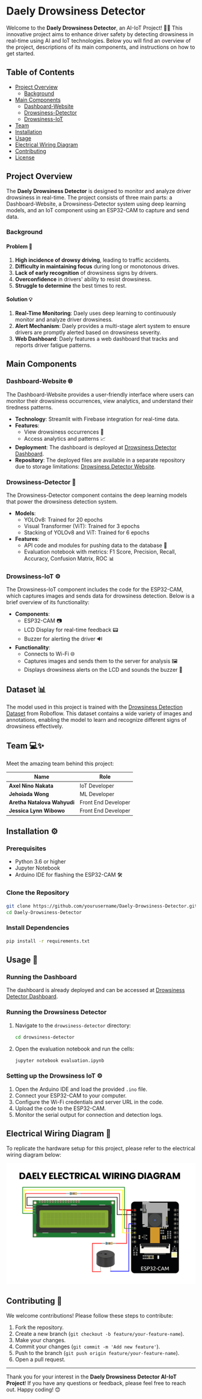 # Daely Drowsiness Detector

Welcome to the **Daely Drowsiness Detector**, an AI-IoT Project! 🚗💡 This innovative project aims to enhance driver safety by detecting drowsiness in real-time using AI and IoT technologies. Below you will find an overview of the project, descriptions of its main components, and instructions on how to get started.

## Table of Contents

- [Project Overview](#project-overview)
  - [Background](#background)
- [Main Components](#main-components)
  - [Dashboard-Website](#dashboard-website-🌐)
  - [Drowsiness-Detector](#drowsiness-detector-🧠)
  - [Drowsiness-IoT](#drowsiness-iot-⚙️)
- [Team](#team-💻✨)
- [Installation](#installation-⚙️)
- [Usage](#usage-🚀)
- [Electrical Wiring Diagram](#electrical-wiring-diagram-🔌)
- [Contributing](#contributing-🤝)
- [License](#license-📄)

## Project Overview

The **Daely Drowsiness Detector** is designed to monitor and analyze driver drowsiness in real-time. The project consists of three main parts: a Dashboard-Website, a Drowsiness-Detector system using deep learning models, and an IoT component using an ESP32-CAM to capture and send data.

### Background

#### Problem 🧩

1. **High incidence of drowsy driving**, leading to traffic accidents. 
2. **Difficulty in maintaining focus** during long or monotonous drives. 
3. **Lack of early recognition** of drowsiness signs by drivers. 
4. **Overconfidence** in drivers' ability to resist drowsiness. 
5. **Struggle to determine** the best times to rest. 

#### Solution 💡

1. **Real-Time Monitoring**: Daely uses deep learning to continuously monitor and analyze driver drowsiness. 
2. **Alert Mechanism**: Daely provides a multi-stage alert system to ensure drivers are promptly alerted based on drowsiness severity. 
3. **Web Dashboard**: Daely features a web dashboard that tracks and reports driver fatigue patterns. 

## Main Components

### Dashboard-Website 🌐

The Dashboard-Website provides a user-friendly interface where users can monitor their drowsiness occurrences, view analytics, and understand their tiredness patterns.

- **Technology**: Streamlit with Firebase integration for real-time data.
- **Features**:
  - View drowsiness occurrences 📅
  - Access analytics and patterns 📈
- **Deployment**: The dashboard is deployed at [Drowsiness Detector Dashboard](https://drowsiness-detector-dashboard.streamlit.app/).
- **Repository**: The deployed files are available in a separate repository due to storage limitations: [Drowsiness Detector Website](https://github.com/bolakecil/Drowsiness-Detector-Website).

### Drowsiness-Detector 🧠

The Drowsiness-Detector component contains the deep learning models that power the drowsiness detection system.

- **Models**:
  - YOLOv8: Trained for 20 epochs 
  - Visual Transformer (ViT): Trained for 3 epochs 
  - Stacking of YOLOv8 and ViT: Trained for 6 epochs 
- **Features**:
  - API code and modules for pushing data to the database 📡
  - Evaluation notebook with metrics: F1 Score, Precision, Recall, Accuracy, Confusion Matrix, ROC 📊

### Drowsiness-IoT ⚙️

The Drowsiness-IoT component includes the code for the ESP32-CAM, which captures images and sends data for drowsiness detection. Below is a brief overview of its functionality:

- **Components**:
  - ESP32-CAM 📷
  - LCD Display for real-time feedback 📟
  - Buzzer for alerting the driver 🔊
- **Functionality**:
  - Connects to Wi-Fi 🌐
  - Captures images and sends them to the server for analysis 🖼️
  - Displays drowsiness alerts on the LCD and sounds the buzzer 🚨
 
## Dataset 📊

The model used in this project is trained with the [Drowsiness Detection Dataset](https://universe.roboflow.com/esd-krexe/drowsiness-detection-0mcjg/dataset/1) from Roboflow. This dataset contains a wide variety of images and annotations, enabling the model to learn and recognize different signs of drowsiness effectively.

## Team 💻✨

Meet the amazing team behind this project:

| **Name**                    | **Role**                | 
|-----------------------------|-------------------------| 
| **Axel Nino Nakata**        | IoT Developer           | 
| **Jehoiada Wong**           | ML Developer            | 
| **Aretha Natalova Wahyudi** | Front End Developer     | 
| **Jessica Lynn Wibowo**     | Front End Developer     |

## Installation ⚙️

### Prerequisites

- Python 3.6 or higher 
- Jupyter Notebook 
- Arduino IDE for flashing the ESP32-CAM 🛠

### Clone the Repository

```bash
git clone https://github.com/yourusername/Daely-Drowsiness-Detector.git
cd Daely-Drowsiness-Detector
```

### Install Dependencies

```bash
pip install -r requirements.txt
```

## Usage 🚀

### Running the Dashboard

The dashboard is already deployed and can be accessed at [Drowsiness Detector Dashboard](https://drowsiness-detector-dashboard.streamlit.app/).

### Running the Drowsiness Detector

1. Navigate to the `drowsiness-detector` directory:

   ```bash
   cd drowsiness-detector
   ```

2. Open the evaluation notebook and run the cells:

   ```bash
   jupyter notebook evaluation.ipynb
   ```

### Setting up the Drowsiness IoT ⚙️

1. Open the Arduino IDE and load the provided `.ino` file. 
2. Connect your ESP32-CAM to your computer. 
3. Configure the Wi-Fi credentials and server URL in the code. 
4. Upload the code to the ESP32-CAM. 
5. Monitor the serial output for connection and detection logs. 

## Electrical Wiring Diagram 🔌

To replicate the hardware setup for this project, please refer to the electrical wiring diagram below:

![Daely Electrical Wiring Diagram](Foto%20Electrical%20Wiring%20Diagram.png)

## Contributing 🤝

We welcome contributions! Please follow these steps to contribute:

1. Fork the repository. 
2. Create a new branch (`git checkout -b feature/your-feature-name`). 
3. Make your changes. 
4. Commit your changes (`git commit -m 'Add new feature'`). 
5. Push to the branch (`git push origin feature/your-feature-name`). 
6. Open a pull request. 

---

Thank you for your interest in the **Daely Drowsiness Detector AI-IoT Project**! If you have any questions or feedback, please feel free to reach out. Happy coding! 😊

